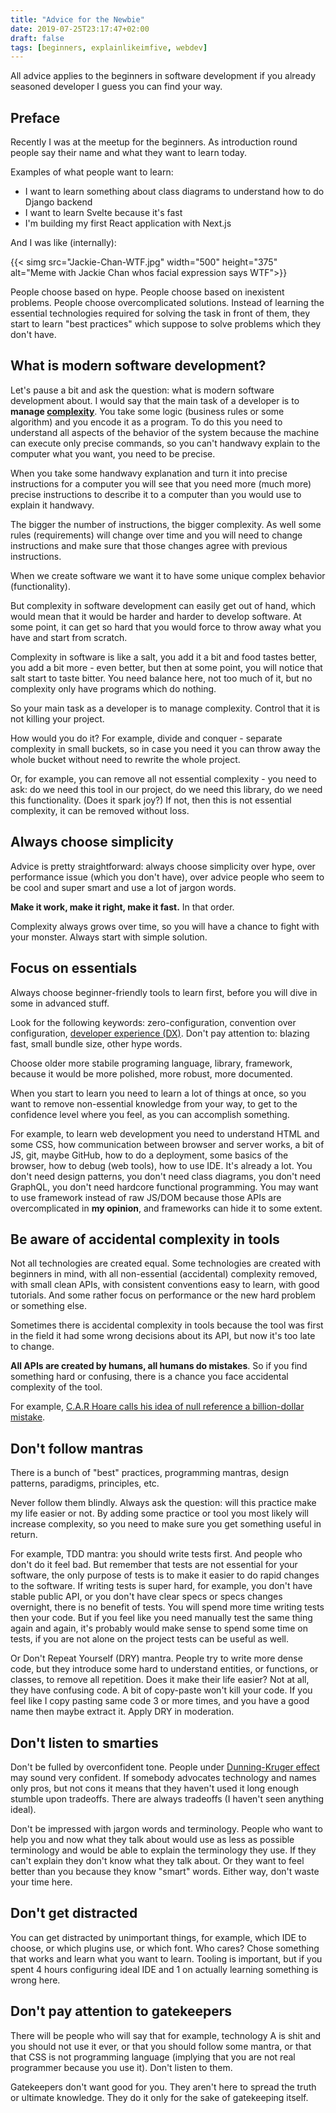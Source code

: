 ```yaml
---
title: "Advice for the Newbie"
date: 2019-07-25T23:17:47+02:00
draft: false
tags: [beginners, explainlikeimfive, webdev]
---
```


All advice applies to the beginners in software development if you already seasoned developer I guess you can find your way.

<!--more-->

## Preface

Recently I was at the meetup for the beginners. As introduction round people say their name and what they want to learn today.

Examples of what people want to learn:

- I want to learn something about class diagrams to understand how to do Django backend
- I want to learn Svelte because it's fast
- I'm building my first React application with Next.js

And I was like (internally):

{{< simg src="Jackie-Chan-WTF.jpg" width="500" height="375" alt="Meme with Jackie Chan whos facial expression says WTF">}}

People choose based on hype. People choose based on inexistent problems. People choose overcomplicated solutions. Instead of learning the essential technologies required for solving the task in front of them, they start to learn "best practices" which suppose to solve problems which they don't have.

## What is modern software development?

Let's pause a bit and ask the question: what is modern software development about. I would say that the main task of a developer is to **manage [complexity](/posts/complexity/)**. You take some logic (business rules or some algorithm) and you encode it as a program. To do this you need to understand all aspects of the behavior of the system because the machine can execute only precise commands, so you can't handwavy explain to the computer what you want, you need to be precise.

When you take some handwavy explanation and turn it into precise instructions for a computer you will see that you need more (much more) precise instructions to describe it to a computer than you would use to explain it handwavy.

The bigger the number of instructions, the bigger complexity. As well some rules (requirements) will change over time and you will need to change instructions and make sure that those changes agree with previous instructions.

When we create software we want it to have some unique complex behavior (functionality).

 But complexity in software development can easily get out of hand, which would mean that it would be harder and harder to develop software. At some point, it can get so hard that you would force to throw away what you have and start from scratch.

Complexity in software is like a salt, you add it a bit and food tastes better, you add a bit more - even better, but then at some point, you will notice that salt start to taste bitter. You need balance here, not too much of it, but no complexity only have programs which do nothing.

So your main task as a developer is to manage complexity. Control that it is not killing your project.

How would you do it? For example, divide and conquer - separate complexity in small buckets, so in case you need it you can throw away the whole bucket without need to rewrite the whole project.

Or, for example, you can remove all not essential complexity - you need to ask: do we need this tool in our project, do we need this library, do we need this functionality. (Does it spark joy?) If not, then this is not essential complexity, it can be removed without loss.

## Always choose simplicity

Advice is pretty straightforward: always choose simplicity over hype, over performance issue (which you don't have), over advice people who seem to be cool and super smart and use a lot of jargon words.

**Make it work, make it right, make it fast.** In that order.

Complexity always grows over time, so you will have a chance to fight with your monster. Always start with simple solution.

## Focus on essentials

Always choose beginner-friendly tools to learn first, before you will dive in some in advanced stuff.

Look for the following keywords: zero-configuration, convention over configuration, [developer experience (DX)](/posts/evaluating-dx-of-a-programming-language). Don't pay attention to: blazing fast, small bundle size, other hype words.

Choose older more stabile programing language, library, framework, because it would be more polished, more robust, more documented.

When you start to learn you need to learn a lot of things at once, so you want to remove non-essential knowledge from your way, to get to the confidence level where you feel, as you can accomplish something.

For example, to learn web development you need to understand HTML and some CSS, how communication between browser and server works, a bit of JS, git, maybe GitHub, how to do a deployment, some basics of the browser, how to debug (web tools), how to use IDE. It's already a lot. You don't need design patterns, you don't need class diagrams, you don't need GraphQL, you don't need hardcore functional programming. You may want to use framework instead of raw JS/DOM because those APIs are overcomplicated in **my opinion**, and frameworks can hide it to some extent.

## Be aware of accidental complexity in tools

Not all technologies are created equal. Some technologies are created with beginners in mind, with all non-essential (accidental) complexity removed, with small clean APIs, with consistent conventions easy to learn, with good tutorials. And some rather focus on performance or the new hard problem or something else.

Sometimes there is accidental complexity in tools because the tool was first in the field it had some wrong decisions about its API, but now it's too late to change.

**All APIs are created by humans, all humans do mistakes**. So if you find something hard or confusing, there is a chance you face accidental complexity of the tool.

For example, [C.A.R Hoare calls his idea of null reference a billion-dollar mistake](https://www.infoq.com/presentations/Null-References-The-Billion-Dollar-Mistake-Tony-Hoare/).

## Don't follow mantras

There is a bunch of "best" practices, programming mantras, design patterns, paradigms, principles, etc.

Never follow them blindly. Always ask the question: will this practice make my life easier or not. By adding some practice or tool you most likely will increase complexity, so you need to make sure you get something useful in return.

For example, TDD mantra: you should write tests first. And people who don't do it feel bad. But remember that tests are not essential for your software, the only purpose of tests is to make it easier to do rapid changes to the software. If writing tests is super hard, for example, you don't have stable public API, or you don't have clear specs or specs changes overnight, there is no benefit of tests. You will spend more time writing tests then your code. But if you feel like you need manually test the same thing again and again, it's probably would make sense to spend some time on tests, if you are not alone on the project tests can be useful as well.

Or Don't Repeat Yourself (DRY) mantra. People try to write more dense code, but they introduce some hard to understand entities, or functions, or classes, to remove all repetition. Does it make their life easier? Not at all, they have confusing code. A bit of copy-paste won't kill your code. If you feel like I copy pasting same code 3 or more times, and you have a good name then maybe extract it. Apply DRY in moderation.

## Don't listen to smarties

Don't be fulled by overconfident tone. People under [Dunning-Kruger effect](https://ed.ted.com/lessons/why-incompetent-people-think-they-re-amazing-david-dunning) may sound very confident. If somebody advocates technology and names only pros, but not cons it means that they haven't used it long enough stumble upon tradeoffs. There are always tradeoffs (I haven't seen anything ideal).

Don't be impressed with jargon words and terminology. People who want to help you and now what they talk about would use as less as possible terminology and would be able to explain the terminology they use. If they can't explain they don't know what they talk about. Or they want to feel better than you because they know "smart" words. Either way, don't waste your time here.

## Don't get distracted

You can get distracted by unimportant things, for example, which IDE to choose, or which plugins use, or which font. Who cares? Chose something that works and learn what you want to learn. Tooling is important, but if you spent 4 hours configuring ideal IDE and 1 on actually learning something is wrong here.

## Don't pay attention to gatekeepers

There will be people who will say that for example, technology A is shit and you should not use it ever, or that you should follow some mantra, or that that CSS is not programming language (implying that you are not real programmer because you use it). Don't listen to them.

Gatekeepers don't want good for you. They aren't here to spread the truth or ultimate knowledge. They do it only for the sake of gatekeeping itself.

